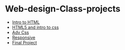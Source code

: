 # Web-design-Class-projects

<ul>
<li><a href="intro_html/index.html" target="_blank">Intro to HTML</a></li>
<li><a href="html5_css/index.html" target="_blank">HTML5 and intro to css</a></li>
<li><a href="avd_css/index.html" target="_blank">Adv Css</a></li>
<li><a href="responsive/index.html" target="_blank">Responsive</a></li>
<li><a href="Final/Placesivebeento.html" target="_blank>">Final Project</a></li>
</ul>